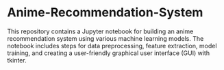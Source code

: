 # Anime-Recommendation-System
This repository contains a Jupyter notebook for building an anime recommendation system using various machine learning models. The notebook includes steps for data preprocessing, feature extraction, model training, and creating a user-friendly graphical user interface (GUI) with tkinter.
